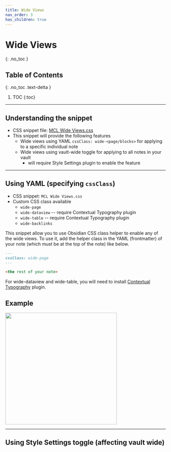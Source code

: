 ```yaml
---
title: Wide Views
nav_order: 3
has_children: true
---
```


# Wide Views
{: .no_toc }

## Table of Contents
{: .no_toc .text-delta }

1. TOC
{:toc}

---

## Understanding the snippet
- CSS snippet file: [MCL Wide Views.css](https://github.com/efemkay/obsidian-modular-css-layout/blob/main/MCL%20Wide%20Views.css)
- This snippet will provide the following features
	- Wide views using YAML `cssClass: wide-<page/blocks>` for applying to a specific individual note
	- Wide views using vault-wide toggle for applying to all notes in your vault
		- will require Style Settings plugin to enable the feature

---

## Using YAML (specifying `cssClass`)

- CSS snippet: `MCL Wide Views.css`
- Custom CSS class available
	- `wide-page`
	- `wide-dataview` -- require Contextual Typography plugin
	- `wide-table` -- require Contextual Typography plugin
	- `wide-backlinks`

This snippet allow you to use Obsidian CSS class helper to enable any of the wide views. To use it, add the helper class in the YAML (frontmatter) of your note (which must be at the top of the note) like below.

```markdown
---
cssClass: wide-page
---

<the rest of your note>
```

For wide-dataview and wide-table, you will need to install [Contextual Typography](https://github.com/mgmeyers/obsidian-contextual-typography) plugin.

## Example

<img src="https://user-images.githubusercontent.com/42369515/163697717-911d36b3-f505-49c2-803b-775f1d7fae9a.png" height="350px">

---

## Using Style Settings toggle (affecting vault wide)
